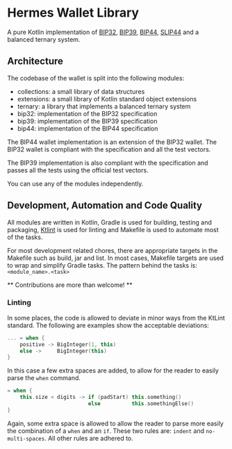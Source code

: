 # Hermes Wallet Library

A pure Kotlin implementation of [BIP32](https://github.com/bitcoin/bips/blob/master/bip-0032.mediawiki),
[BIP39](https://github.com/bitcoin/bips/blob/master/bip-0039.mediawiki),
[BIP44](https://github.com/bitcoin/bips/blob/master/bip-0044.mediawiki),
[SLIP44](https://github.com/satoshilabs/slips/blob/master/slip-0044.md) and a balanced ternary system.

## Architecture

The codebase of the wallet is split into the following modules:
- collections: a small library of data structures
- extensions: a small library of Kotlin standard object extensions
- ternary: a library that implements a balanced ternary system
- bip32: implementation of the BIP32 specification
- bip39: implementation of the BIP39 specification
- bip44: implementation of the BIP44 specification

The BIP44 wallet implementation is an extension of the BIP32 wallet. The BIP32 wallet is compliant with the specification
and all the test vectors.

The BIP39 implementation is also compliant with the specification and passes all the tests using the official test
vectors.

You can use any of the modules independently.

## Development, Automation and Code Quality

All modules are written in Kotlin, Gradle is used for building, testing and packaging,
[Ktlint](https://ktlint.github.io/) is used for linting and Makefile is used to automate most of the tasks.

For most development related chores, there are appropriate targets in the Makefile such as build, jar and list.
In most cases, Makefile targets are used to wrap and simplify Gradle tasks. The pattern behind the tasks is:
`<module_name>.<task>`

** Contributions are more than welcome! **

### Linting

In some places, the code is allowed to deviate in minor ways from the KtLint standard. The following are examples show
the acceptable deviations:

```kotlin
... = when {
    positive -> BigInteger(1, this)
    else ->     BigInteger(this)
}
```

In this case a few extra spaces are added, to allow for the reader to easily parse the `when` command.

```kotlin
= when {
    this.size < digits -> if (padStart) this.something()
                          else          this.somethingElse()
}
```

Again, some extra space is allowed to allow the reader to parse more easily the combination of a `when` and an `if`.
These two rules are: `indent` and `no-multi-spaces`.
All other rules are adhered to.

